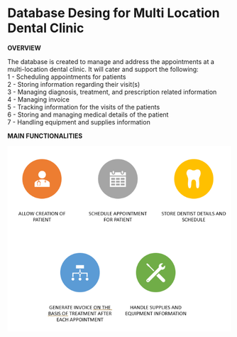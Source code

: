 # Database Desing for Multi Location Dental Clinic


**OVERVIEW** 
     	
The database is created to manage and address the appointments at a multi-location dental clinic. It will cater and support the following:  
1 - Scheduling appointments for patients  
2 - Storing information regarding their visit(s)  
3 - Managing diagnosis, treatment, and prescription related information  
4 - Managing invoice  
5 - Tracking information for the visits of the patients  
6 - Storing and managing medical details of the patient  
7 - Handling equipment and supplies information  

**MAIN FUNCTIONALITIES**

![](images/functionalities.PNG)
                                                          
                                                         


